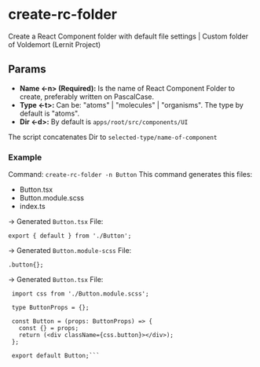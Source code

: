 # create-rc-folder
Create a React Component folder with default file settings | Custom folder of Voldemort (Lernit Project)

## Params
* **Name <-n> (Required):** Is the name of React Component Folder to create,  preferably written on PascalCase.
* **Type <-t>:** Can be: "atoms" | "molecules" | "organisms". The type by default is "atoms".
* **Dir <-d>:** By default is `apps/root/src/components/UI`

The script concatenates Dir to `selected-type/name-of-component`

### Example
Command: `create-rc-folder -n Button`
This command generates this files:
- Button.tsx
- Button.module.scss
- index.ts


-> Generated `Button.tsx` File:
```
export { default } from './Button';
```

-> Generated `Button.module-scss` File:
```
.button{};
```

-> Generated `Button.tsx` File:
```
 import css from './Button.module.scss';

 type ButtonProps = {};
    
 const Button = (props: ButtonProps) => {
   const {} = props;
   return (<div className={css.button}></div>);
 };
    
 export default Button;```
